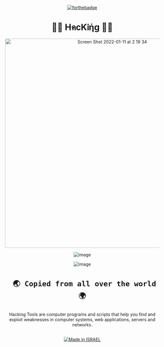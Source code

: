 <div align="center">

[![forthebadge](https://forthebadge.com/images/badges/built-with-love.svg)](https://forthebadge.com)

<h1 align="center"> 👨‍💻 HคcKᎥήg 👨‍💻 </h1>

<img width="684" alt="Screen Shot 2022-01-11 at 2 19 34" src="https://user-images.githubusercontent.com/51442719/148859697-3bbd7e3c-945b-469d-a4c8-5146a64ac3ef.png">

![image](https://user-images.githubusercontent.com/51442719/148944587-10ed5bfa-42bc-4e87-972e-54ecdb60afa5.png)

![image](https://user-images.githubusercontent.com/51442719/148859827-299165c3-42cd-45ce-a03f-23e0183b5011.png)

<h1 align="center">

` 🌏 Copied from all over the world 🌍`

</h1>

<div align="center">


Hacking Tools are computer programs and scripts that help you find and exploit weaknesses in computer systems, web applications, servers and networks.

</div>


<a href="https://www.fxp.co.il/showthread.php?t=21158005"><br><img title="Made in ISRAEL" src="https://img.shields.io/badge/MADE%20IN-ISRAEL-blue?style=for-the-badge">   
